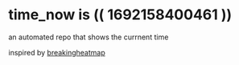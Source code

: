 # time_now is (( 1692158400461 ))

an automated repo that shows the currnent time

inspired by [breakingheatmap](https://github.com/breakingheatmap/breakingheatmap)
